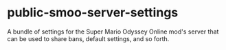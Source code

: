 # public-smoo-server-settings
A bundle of settings for the Super Mario Odyssey Online mod's server that can be used to share bans, default settings, and so forth.
